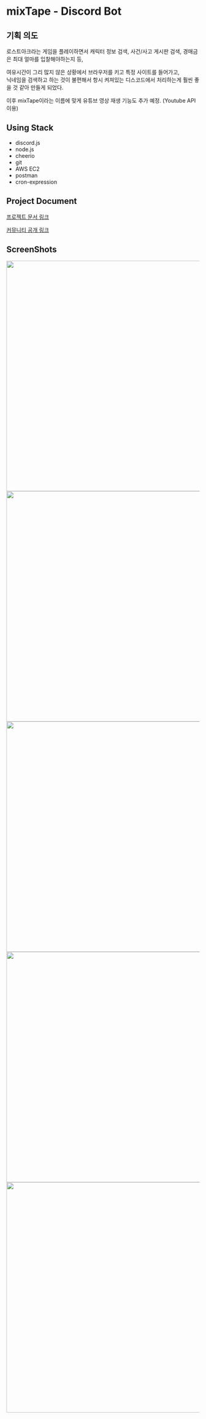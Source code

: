 # mixTape - Discord Bot

## 기획 의도

로스트아크라는 게임을 플레이하면서 캐릭터 정보 검색, 사건/사고 게시판 검색, 경매금은 최대 얼마를 입찰해야하는지 등,

여유시간이 그리 많지 않은 상황에서 브라우저를 키고 특정 사이트를 들어가고,  
닉네임을 검색하고 하는 것이 불편해서 항시 켜져있는 디스코드에서 처리하는게 훨씬 좋을 것 같아 만들게 되었다.

이후 mixTape이라는 이름에 맞게 유튜브 영상 재생 기능도 추가 예정. (Youtube API 이용)

## Using Stack

- discord.js
- node.js
- cheerio
- git
- AWS EC2
- postman
- cron-expression

## Project Document

[프로젝트 문서 링크](https://nakseono.notion.site/mixTape-9b03866908c74cb5ba17cf16b6dea9fd)

[커뮤니티 공개 링크](https://www.inven.co.kr/board/lostark/4811/3541376)

## ScreenShots

<center>

<img src="https://drive.google.com/uc?export=download&id=1W48x2edH983SdvAHdeGY6IMfRlyG46vT" width="600" height="">

<img src="https://drive.google.com/uc?export=download&id=1_hGFc08viF6_cZ27P7BEwMZdT8EoFNNQ" width="600" height="">

<img src="https://drive.google.com/uc?export=download&id=1sSeSPZhNd19fEbKosFtIRWjAEOVgd32W" width="600" height="">

<img src="https://drive.google.com/uc?export=download&id=1jfgacge-aEVuC1QzFNmtJRC2LmW1TcD4" width="600" height="">

<img src="https://drive.google.com/uc?export=download&id=170NMxzrU2WWmHrm_KxNZuWVyt6Y2WR-h" width="600" height="">
</center>
